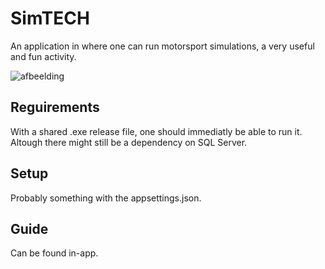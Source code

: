 # SimTECH
An application in where one can run motorsport simulations, a very useful and fun activity.

![afbeelding](https://user-images.githubusercontent.com/28059040/234005330-7da2431a-3d37-418d-a1f4-332cf229ce7e.png)

## Reguirements
With a shared .exe release file, one should immediatly be able to run it. Altough there might still be a dependency on SQL Server.

## Setup
Probably something with the appsettings.json.

## Guide
Can be found in-app.
